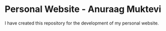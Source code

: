 # Personal Website - Anuraag Muktevi
I have created this repository for the development of my personal website.
